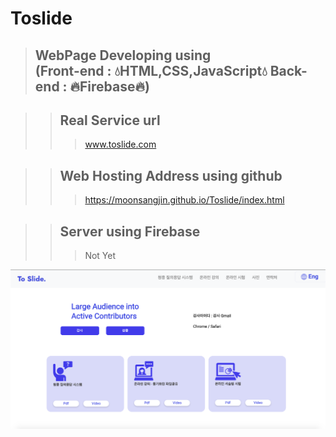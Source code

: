 # Toslide
>## WebPage Developing using <br> (Front-end : 💧HTML,CSS,JavaScript💧 Back-end : 🔥Firebase🔥)

>   >## Real Service url
>   >   >www.toslide.com

>   >## Web Hosting Address using github
>   >   >https://moonsangjin.github.io/Toslide/index.html

>   >## Server using Firebase
>   >   >Not Yet

![Alt text](toslide-main.png)
